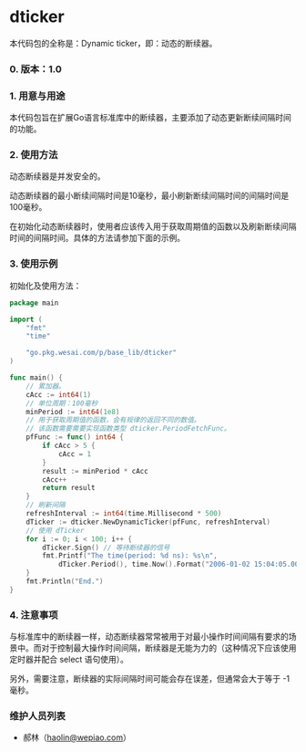 dticker
=====================
本代码包的全称是：Dynamic ticker，即：动态的断续器。

### 0. 版本：1.0

### 1. 用意与用途
本代码包旨在扩展Go语言标准库中的断续器，主要添加了动态更新断续间隔时间的功能。

### 2. 使用方法
动态断续器是并发安全的。

动态断续器的最小断续间隔时间是10毫秒，最小刷新断续间隔时间的间隔时间是100毫秒。

在初始化动态断续器时，使用者应该传入用于获取周期值的函数以及刷新断续间隔时间的间隔时间。具体的方法请参加下面的示例。

### 3. 使用示例
初始化及使用方法：

```go
package main

import (
	"fmt"
	"time"

	"go.pkg.wesai.com/p/base_lib/dticker"
)

func main() {
	// 累加器。
	cAcc := int64(1)
	// 单位周期：100毫秒
	minPeriod := int64(1e8)
	// 用于获取周期值的函数，会有规律的返回不同的数值。
	// 该函数需要需要实现函数类型 dticker.PeriodFetchFunc。
	pfFunc := func() int64 {
		if cAcc > 5 {
			cAcc = 1
		}
		result := minPeriod * cAcc
		cAcc++
		return result
	}
	// 刷新间隔
	refreshInterval := int64(time.Millisecond * 500)
	dTicker := dticker.NewDynamicTicker(pfFunc, refreshInterval)
	// 使用 dTicker
	for i := 0; i < 100; i++ {
		dTicker.Sign() // 等待断续器的信号
		fmt.Printf("The time(period: %d ns): %s\n",
			dTicker.Period(), time.Now().Format("2006-01-02 15:04:05.000"))
	}
	fmt.Println("End.")
}
```

### 4. 注意事项
与标准库中的断续器一样，动态断续器常常被用于对最小操作时间间隔有要求的场景中。而对于控制最大操作时间间隔，断续器是无能为力的（这种情况下应该使用定时器并配合 select 语句使用）。

另外，需要注意，断续器的实际间隔时间可能会存在误差，但通常会大于等于 -1 毫秒。

### 维护人员列表
+ 郝林（haolin@wepiao.com）